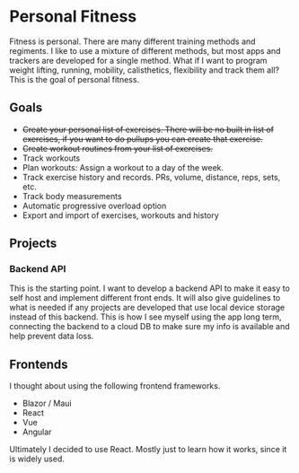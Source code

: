 # Personal Fitness

Fitness is personal. There are many different training methods and regiments. I like to use a mixture of different methods, but most apps and trackers are developed for a single method. What if I want to program weight lifting, running, mobility, calisthetics, flexibility and track them all? This is the goal of personal fitness.

## Goals

- ~~Create your personal list of exercises. There will be no built in list of exercises, if you want to do pullups you can create that exercise.~~
- ~~Create workout routines from your list of exercises.~~
- Track workouts
- Plan workouts: Assign a workout to a day of the week.
- Track exercise history and records. PRs, volume, distance, reps, sets, etc.
- Track body measurements
- Automatic progressive overload option
- Export and import of exercises, workouts and history

## Projects

### Backend API

This is the starting point. I want to develop a backend API to make it easy to self host and implement different front ends. It will also give guidelines to what is needed if any projects are developed that use local device storage instead of this backend. This is how I see myself using the app long term, connecting the backend to a cloud DB to make sure my info is available and help prevent data loss.

## Frontends

I thought about using the following frontend frameworks.
- Blazor / Maui
- React
- Vue
- Angular

Ultimately I decided to use React. Mostly just to learn how it works, since it is widely used.